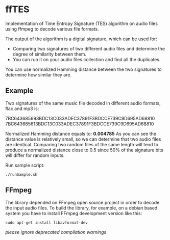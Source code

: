 # ffTES
Implementation of Time Entropy Signature (TES) algorithm on audio files using ffmpeg to decode various file formats.

The output of the algorithm is a digital signature, which can be used for:

 * Comparing two signatures of two different audio files and determine the degree of similarity between them.
 * You can run it on your audio files collection and find all the duplicates.
 
You can use normalized Hamming distance between the two signatures to determine how similar they are.

## Example
Two signatures of the same music file decoded in different audio formats, flac and mp3 is:

7BC643685693BDC13C033ADEC37891F3BDCCE739C9D695AD68810 
7BC643685613BDC13C033ADEC37891F3BDCCE739C9D695AD68810

Normalized Hamming distance equals to: **0.004785** 
As you can see the distance value is relatively small, so we can determine that two audio files are identical. Comparing two random files of the same length will tend to produce a normalized distance close to 0.5 since 50% of the signature bits will differ for random inputs.

Run sample script:

    ./runSample.sh

## FFmpeg
The library depended on FFmpeg open source project in order to decode the input audio files. To build the library, for example, on a debian based system you have to install FFmpeg development version like this:

    sudo apt-get install libavformat-dev

*please ignore deprecated compilation warnings*

